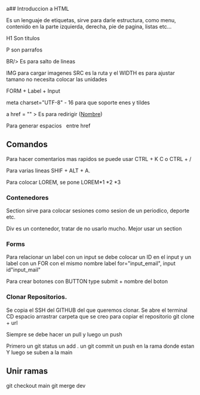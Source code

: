 a## Introduccion a HTML

Es un lenguaje de etiquetas, sirve para darle estructura, como menu, contenido en la parte izquierda, derecha, pie de pagina, listas etc...

H1 Son titulos

P son parrafos

BR/> Es para salto de lineas

IMG para cargar imagenes SRC es la ruta y el WIDTH es para ajustar tamano no necesita colocar las unidades

FORM + Label + Input

meta charset="UTF-8" - 16 para que soporte enes y tildes

a href = "" > Es para redirigir 
(<a href ="">Nombre</a>)

Para generar espacios &nbsp; entre href
## Comandos

Para hacer comentarios mas rapidos se puede usar CTRL + K C o CTRL + /

Para varias lineas SHIF + ALT + A.

Para colocar LOREM, se pone LOREM*1 *2 *3

### Contenedores 

Section sirve para colocar sesiones como sesion de un periodico, deporte etc.

Div es un contenedor, tratar de no usarlo mucho. Mejor usar un section


### Forms

Para relacionar un label con un input se debe colocar un ID en el input y un label con un FOR con el mismo nombre label for="input_email", input id"input_mail"

Para crear botones con BUTTON type submit + nombre del boton 

### Clonar Repositorios.

Se copia el SSH del GITHUB del que queremos clonar.
Se abre el terminal
CD espacio arrastrar carpeta que se creo para copiar el repositorio
git clone + url

Siempre se debe hacer un pull y luego un push

Primero un git status
un add .
un git commit 
un push en la rama donde estan
Y luego se suben a la main

## Unir ramas

git checkout main
git merge dev
